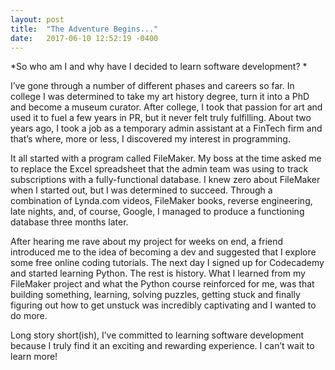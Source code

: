```yaml
---
layout: post
title:  "The Adventure Begins..."
date:   2017-06-10 12:52:19 -0400
---
```



*So who am I and why have I decided to learn software development? *

I’ve gone through a number of different phases and careers so far. In college I was determined to take my art history degree, turn it into a PhD and become a museum curator. After college, I took that passion for art and used it to fuel a few years in PR, but it never felt truly fulfilling. About two years ago, I took a job as a temporary admin assistant at a FinTech firm and that’s where, more or less, I discovered my interest in programming. 
 
It all started with a program called FileMaker. My boss at the time asked me to replace the Excel spreadsheet that the admin team was using to track subscriptions with a fully-functional database. I knew zero about FileMaker when I started out, but I was determined to succeed. Through a combination of Lynda.com videos, FileMaker books, reverse engineering, late nights, and, of course, Google, I managed to produce a functioning database three months later.
 
After hearing me rave about my project for weeks on end, a friend introduced me to the idea of becoming a dev and suggested that I explore some free online coding tutorials. The next day I signed up for Codecademy and started learning Python. The rest is history. What I learned from my FileMaker project and what the Python course reinforced for me, was that building something, learning, solving puzzles, getting stuck and finally figuring out how to get unstuck was incredibly captivating and I wanted to do more.
 
Long story short(ish), I’ve committed to learning software development because I truly find it an exciting and rewarding experience. I can’t wait to learn more! 


